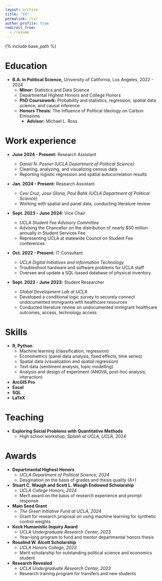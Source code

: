 ```yaml
---
layout: archive
title: "CV"
permalink: /cv/
author_profile: true
redirect_from:
  - /resume
---
```


{% include base_path %}

Education
======
* **B.A. in Political Science,** University of California, Los Angeles, 2022 - 2024
	* **Minor:** Statistics and Data Science
	* Departmental Highest Honors and College Honors
	* **PhD Coursework:** Probability and statistics, regression, spatial data science, and causal inference
	* **Honors Thesis:** The Influence of Political Ideology on Carbon Emissions
		* **Advisor:** Michael L. Ross

Work experience
======
* **June 2024 - Present:** Research Assistant
    * *Daniel N. Posner (UCLA Department of Political Science)*
    * Cleaning, analyzing, and visualizing census data
    * Reporting logistic regression and spatial autocorrelation results

* **Jan. 2024 - Present:** Research Assistant
    * *Cesi Cruz, Jose Gloria, Paul Bahk (UCLA Department of Political Science)*
    * Working with spatial and panel data, conducting literature review

* **Sept. 2023 - June 2024:** Vice Chair
	* *UCLA Student Fee Advisory Committee*
	* Advising the Chancellor on the distribution of nearly $50 million annually in Student Services Fee
	* Representing UCLA at statewide Council on Student Fee conferences
	
* **Oct. 2022 - Present:** IT Consultant
	* *UCLA Digital Initiatives and Information Technology*
	* Troubleshoot hardware and software problems for UCLA staff
	* Oversee and update a SQL-based database of physical inventory
	

* **Sept. 2022 - June 2023:** Student Researcher
  * *Global Development Lab at UCLA*
  * Developed a conditional logic survey to securely connect undocumented immigrants with healthcare resources
  * Conducted literature review on undocumented immigrant healthcare outcomes, access, technology access
  
Skills
======
* **R, Python**
	* Machine learning (classification, regression)
	* Econometrics (panel data analysis, fixed effects, time series)
	* Spatial data (visualization and spatial regression)
	* Text data (sentiment analysis, topic modelling)
	* Analysis and design of experiment (ANOVA, post-hoc analysis, interaction)
* **ArcGIS Pro**
* **Excel**
* **SQL**
* **LaTeX**

Teaching
======
* **Exploring Social Problems with Quantitative Methods**
	* High school workshop, *Splash at UCLA, UCLA,* 2024

Awards
======
* **Departmental Highest Honors**
	* *UCLA Department of Political Science, 2024*
	* Desgination on the basis of grades and thesis quality (A+)
* **Stuart C. Waugh and Scott L. Waugh Endowed Scholarship**
  * *UCLA College Honors, 2024*
  * Merit award on the basis of research experience and prompt response
* **Main Seed Grant**
  * *The Green Initiative Fund at UCLA, 2024*
  * Grant for research proposal on using machine learning for synthetic control weights
* **Keck Humanistic Inquiry Award**
  * *UCLA Undergraduate Research Center, 2023*
  * Year-long program to fund and mentor departmental honors thesis
* **Rosalind W. Alcott Scholarship**
  * *UCLA Honors College, 2023*
  * Merit scholarship for outstanding political science and economics student
* **Research Revealed**
  * *UCLA Undergraduate Research Center, 2023*
  * Research training program for transfers and new students
